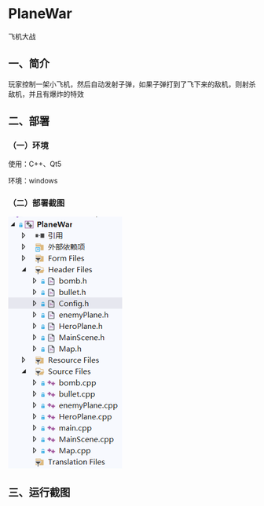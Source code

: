 # PlaneWar

飞机大战

## 一、简介

玩家控制一架小飞机，然后自动发射子弹，如果子弹打到了飞下来的敌机，则射杀敌机，并且有爆炸的特效

## 二、部署

### （一）环境

使用：C++、Qt5

环境：windows

### （二）部署截图

![部署截图](https://github.com/imrewang/PlaneWar/blob/master/screenshot/%E9%83%A8%E7%BD%B2%E6%88%AA%E5%9B%BE.png?raw=true)

## 三、运行截图


